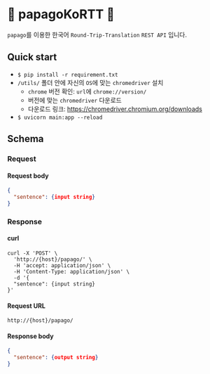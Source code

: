 # 🦆 papagoKoRTT 🦆
`papago`를 이용한 한국어 `Round-Trip-Translation` `REST API` 입니다.
## Quick start
- `$ pip install -r requirement.txt`
- `/utils/` 폴더 안에 자신의 `OS`에 맞는 `chromedriver` 설치
   - `chrome` 버전 확인: `url`에 `chrome://version/`
   - 버전에 맞는 `chromedriver` 다운로드
   - 다운로드 링크: https://chromedriver.chromium.org/downloads
- `$ uvicorn main:app --reload`
## Schema
### Request
#### Request body
```JSON
{
  "sentence": {input string}
}
```
### Response
#### curl
```
curl -X 'POST' \
  'http://{host}/papago/' \
  -H 'accept: application/json' \
  -H 'Content-Type: application/json' \
  -d '{
  "sentence": {input string}
}'
```
#### Request URL
`http://{host}/papago/`

#### Response body
```JSON
{
  "sentence": {output string}
}
